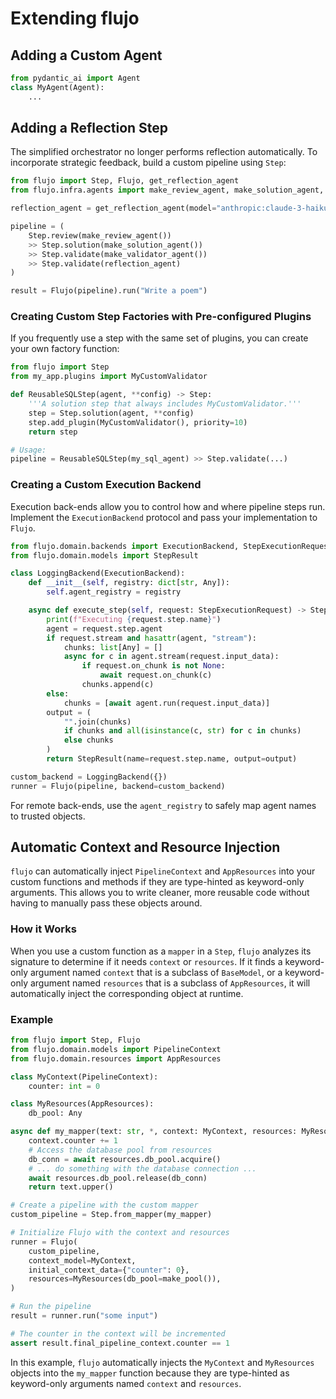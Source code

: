 # Extending flujo

## Adding a Custom Agent

```python
from pydantic_ai import Agent
class MyAgent(Agent):
    ...
```

## Adding a Reflection Step

The simplified orchestrator no longer performs reflection automatically. To
incorporate strategic feedback, build a custom pipeline using `Step`:

```python
from flujo import Step, Flujo, get_reflection_agent
from flujo.infra.agents import make_review_agent, make_solution_agent, make_validator_agent

reflection_agent = get_reflection_agent(model="anthropic:claude-3-haiku")

pipeline = (
    Step.review(make_review_agent())
    >> Step.solution(make_solution_agent())
    >> Step.validate(make_validator_agent())
    >> Step.validate(reflection_agent)
)

result = Flujo(pipeline).run("Write a poem")
```

### Creating Custom Step Factories with Pre-configured Plugins

If you frequently use a step with the same set of plugins, you can create your own factory function:

```python
from flujo import Step
from my_app.plugins import MyCustomValidator

def ReusableSQLStep(agent, **config) -> Step:
    '''A solution step that always includes MyCustomValidator.'''
    step = Step.solution(agent, **config)
    step.add_plugin(MyCustomValidator(), priority=10)
    return step

# Usage:
pipeline = ReusableSQLStep(my_sql_agent) >> Step.validate(...)
```

### Creating a Custom Execution Backend

Execution back-ends allow you to control how and where pipeline steps run.
Implement the `ExecutionBackend` protocol and pass your implementation to
`Flujo`.

```python
from flujo.domain.backends import ExecutionBackend, StepExecutionRequest
from flujo.domain.models import StepResult

class LoggingBackend(ExecutionBackend):
    def __init__(self, registry: dict[str, Any]):
        self.agent_registry = registry

    async def execute_step(self, request: StepExecutionRequest) -> StepResult:
        print(f"Executing {request.step.name}")
        agent = request.step.agent
        if request.stream and hasattr(agent, "stream"):
            chunks: list[Any] = []
            async for c in agent.stream(request.input_data):
                if request.on_chunk is not None:
                    await request.on_chunk(c)
                chunks.append(c)
        else:
            chunks = [await agent.run(request.input_data)]
        output = (
            "".join(chunks)
            if chunks and all(isinstance(c, str) for c in chunks)
            else chunks
        )
        return StepResult(name=request.step.name, output=output)

custom_backend = LoggingBackend({})
runner = Flujo(pipeline, backend=custom_backend)
```

For remote back-ends, use the `agent_registry` to safely map agent names to
trusted objects.

## Automatic Context and Resource Injection

`flujo` can automatically inject `PipelineContext` and `AppResources` into your custom functions and methods if they are type-hinted as keyword-only arguments. This allows you to write cleaner, more reusable code without having to manually pass these objects around.

### How it Works

When you use a custom function as a `mapper` in a `Step`, `flujo` analyzes its signature to determine if it needs `context` or `resources`. If it finds a keyword-only argument named `context` that is a subclass of `BaseModel`, or a keyword-only argument named `resources` that is a subclass of `AppResources`, it will automatically inject the corresponding object at runtime.

### Example

```python
from flujo import Step, Flujo
from flujo.domain.models import PipelineContext
from flujo.domain.resources import AppResources

class MyContext(PipelineContext):
    counter: int = 0

class MyResources(AppResources):
    db_pool: Any

async def my_mapper(text: str, *, context: MyContext, resources: MyResources) -> str:
    context.counter += 1
    # Access the database pool from resources
    db_conn = await resources.db_pool.acquire()
    # ... do something with the database connection ...
    await resources.db_pool.release(db_conn)
    return text.upper()

# Create a pipeline with the custom mapper
custom_pipeline = Step.from_mapper(my_mapper)

# Initialize Flujo with the context and resources
runner = Flujo(
    custom_pipeline,
    context_model=MyContext,
    initial_context_data={"counter": 0},
    resources=MyResources(db_pool=make_pool()),
)

# Run the pipeline
result = runner.run("some input")

# The counter in the context will be incremented
assert result.final_pipeline_context.counter == 1
```

In this example, `flujo` automatically injects the `MyContext` and `MyResources` objects into the `my_mapper` function because they are type-hinted as keyword-only arguments named `context` and `resources`.
